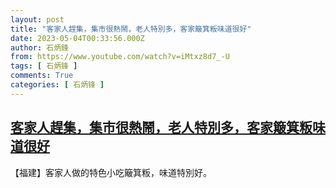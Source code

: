 ```yaml
---
layout: post
title: "客家人趕集，集市很熱鬧，老人特別多，客家簸箕粄味道很好"
date: 2023-05-04T00:33:56.000Z
author: 石炳鋒
from: https://www.youtube.com/watch?v=iMtxz8d7_-U
tags: [ 石炳锋 ]
comments: True
categories: [ 石炳锋 ]
---
```

<!--1683160436000-->
[客家人趕集，集市很熱鬧，老人特別多，客家簸箕粄味道很好](https://www.youtube.com/watch?v=iMtxz8d7_-U)
------

<div>
【福建】客家人做的特色小吃簸箕粄，味道特別好。
</div>
